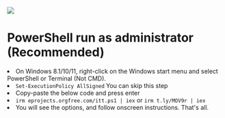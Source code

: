 <img src="https://github.com/emadadel4/ITT/blob/main/demo.GIF" style="max-width: 100%; display: inline-block;">

<h1>PowerShell run as administrator (Recommended) </h1>

<li>On Windows 8.1/10/11, right-click on the Windows start menu and select PowerShell or Terminal (Not CMD).</li>
<li><code>Set-ExecutionPolicy AllSigned</code> You can skip this step</li>
<li>Copy-paste the below code and press enter</li>
<li><code>irm eprojects.orgfree.com/itt.ps1 | iex</code> or <code>irm t.ly/MOV9r | iex</code></li>
<li>You will see the options, and follow onscreen instructions.
That's all.</li>
